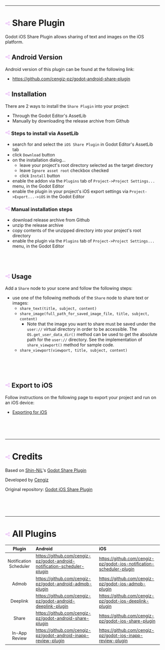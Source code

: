 
---
# ![](addon/icon.png?raw=true) Share Plugin
Godot iOS Share Plugin allows sharing of text and images on the iOS platform.

## ![](addon/icon.png?raw=true) Android Version
Android version of this plugin can be found at the following link:
- https://github.com/cengiz-pz/godot-android-share-plugin

## ![](addon/icon.png?raw=true) Installation
There are 2 ways to install the `Share Plugin` into your project:
- Through the Godot Editor's AssetLib
- Manually by downloading the release archive from Github

### ![](addon/icon.png?raw=true) Steps to install via AssetLib
- search for and select the `iOS Share Plugin` in Godot Editor's AssetLib tab
- click `Download` button
- on the installation dialog...
  - leave your project's root directory selected as the target directory
  - leave `Ignore asset root` checkbox checked
  - click `Install` button
- enable the addon via the `Plugins` tab of `Project->Project Settings...` menu, in the Godot Editor
- enable the plugin in your project's iOS export settings via `Project->Export...->iOS` in the Godot Editor

### ![](addon/icon.png?raw=true) Manual installation steps
- download release archive from Github
- unzip the release archive
- copy contents of the unzipped directory into your project's root directory
- enable the plugin via the `Plugins` tab of `Project->Project Settings...` menu, in the Godot Editor

<br/><br/>

## ![](addon/icon.png?raw=true) Usage
Add a `Share` node to your scene and follow the following steps:
- use one of the following methods of the `Share` node to share text or images:
    - `share_text(title, subject, content)`
    - `share_image(full_path_for_saved_image_file, title, subject, content)`
        - Note that the image you want to share must be saved under the `user://` virtual directory in order to be accessible. The `OS.get_user_data_dir()` method can be used to get the absolute path for the `user://` directory. See the implementation of `share_viewport()` method for sample code.
    - `share_viewport(viewport, title, subject, content)`

<br/><br/><br/>
## ![](addon/icon.png?raw=true) Export to iOS
Follow instructions on the following page to export your project and run on an iOS device:
- [Exporting for iOS](https://docs.godotengine.org/en/stable/tutorials/export/exporting_for_ios.html)

<br/><br/><br/>

---
# ![](addon/icon.png?raw=true) Credits

Based on [Shin-NiL](https://github.com/Shin-NiL)'s [Godot Share Plugin](https://github.com/Shin-NiL/Godot-Android-Share-Plugin)

Developed by [Cengiz](https://github.com/cengiz-pz)

Original repository: [Godot iOS Share Plugin](https://github.com/cengiz-pz/godot-ios-share-plugin)

<br/><br/><br/>

---
# ![](addon/icon.png?raw=true) All Plugins

| Plugin | Android | iOS |
| :---: | :--- | :--- |
| Notification Scheduler | https://github.com/cengiz-pz/godot-android-notification-scheduler-plugin | https://github.com/cengiz-pz/godot-ios-notification-scheduler-plugin |
| Admob | https://github.com/cengiz-pz/godot-android-admob-plugin | https://github.com/cengiz-pz/godot-ios-admob-plugin |
| Deeplink | https://github.com/cengiz-pz/godot-android-deeplink-plugin | https://github.com/cengiz-pz/godot-ios-deeplink-plugin |
| Share | https://github.com/cengiz-pz/godot-android-share-plugin | https://github.com/cengiz-pz/godot-ios-share-plugin |
| In-App Review | https://github.com/cengiz-pz/godot-android-inapp-review-plugin | https://github.com/cengiz-pz/godot-ios-inapp-review-plugin |
